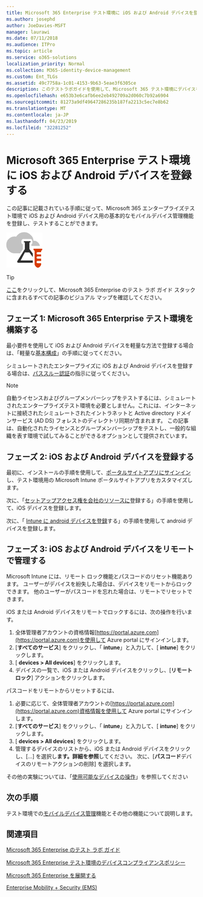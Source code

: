 ```yaml
---
title: Microsoft 365 Enterprise テスト環境に iOS および Android デバイスを登録する
ms.author: josephd
author: JoeDavies-MSFT
manager: laurawi
ms.date: 07/11/2018
ms.audience: ITPro
ms.topic: article
ms.service: o365-solutions
localization_priority: Normal
ms.collection: M365-identity-device-management
ms.custom: Ent_TLGs
ms.assetid: 49c7758a-1c01-4153-9b63-5eae3f6305ce
description: このテストラボガイドを使用して、Microsoft 365 テスト環境にデバイスを登録し、リモートで管理します。
ms.openlocfilehash: e653b3e6cafb6ee2eb492709a2d060c7b92a6904
ms.sourcegitcommit: 81273a9df49647286235b187fa2213c5ec7e8b62
ms.translationtype: MT
ms.contentlocale: ja-JP
ms.lasthandoff: 04/23/2019
ms.locfileid: "32281252"
---
```

# <a name="enroll-ios-and-android-devices-in-your-microsoft-365-enterprise-test-environment"></a>Microsoft 365 Enterprise テスト環境に iOS および Android デバイスを登録する

この記事に記載されている手順に従って、Microsoft 365 エンタープライズテスト環境で iOS および Android デバイス用の基本的なモバイルデバイス管理機能を登録し、テストすることができます。

![Microsoft クラウドのテスト ラボ ガイド](media/m365-enterprise-test-lab-guides/cloud-tlg-icon.png)
  
> [!TIP]
> [ここ](https://aka.ms/m365etlgstack)をクリックして、Microsoft 365 Enterprise のテスト ラボ ガイド スタックに含まれるすべての記事のビジュアル マップを確認してください。

## <a name="phase-1-build-out-your-microsoft-365-enterprise-test-environment"></a>フェーズ 1: Microsoft 365 Enterprise テスト環境を構築する

最小要件を使用して iOS および Android デバイスを軽量な方法で登録する場合は、「軽量な[基本構成](lightweight-base-configuration-microsoft-365-enterprise.md)」の手順に従ってください。
  
シミュレートされたエンタープライズに iOS および Android デバイスを登録する場合は、[パススルー認証](pass-through-auth-m365-ent-test-environment.md)の指示に従ってください。
  
> [!NOTE]
> 自動ライセンスおよびグループメンバーシップをテストするには、シミュレートされたエンタープライズテスト環境を必要としません。これには、インターネットに接続されたシミュレートされたイントラネットと Active directory ドメインサービス (AD DS) フォレストのディレクトリ同期が含まれます。 この記事は、自動化されたライセンスとグループメンバーシップをテストし、一般的な組織を表す環境で試してみることができるオプションとして提供されています。 
>  

## <a name="phase-2-enroll-your-ios-and-android-devices"></a>フェーズ 2: iOS および Android デバイスを登録する

最初に、インストールの手順を使用して、[ポータルサイトアプリにサインイン](https://docs.microsoft.com/intune-user-help/install-and-sign-in-to-the-intune-company-portal-app-ios)し、テスト環境用の Microsoft Intune ポータルサイトアプリをカスタマイズします。

次に、「[セットアップアクセス権を会社のリソースに](https://docs.microsoft.com/intune-user-help/enroll-your-device-in-intune-ios)登録する」の手順を使用して、iOS デバイスを登録します。

次に、「 [Intune に android デバイスを登録](https://docs.microsoft.com/intune-user-help/enroll-your-device-in-intune-android)する」の手順を使用して android デバイスを登録します。

## <a name="phase-3-manage-your-ios-and-android-devices-remotely"></a>フェーズ 3: iOS および Android デバイスをリモートで管理する

Microsoft Intune には、リモート ロック機能とパスコードのリセット機能あります。 ユーザーがデバイスを紛失した場合は、デバイスをリモートからロックできます。 他のユーザーがパスコードを忘れた場合は、リモートでリセットできます。
  
iOS または Android デバイスをリモートでロックするには、次の操作を行います。

1. 全体管理者アカウントの資格情報[https://portal.azure.com](https://portal.azure.com)を使用して Azure portal にサインインします。
2. [**すべてのサービス**] をクリックし、「 **intune**」と入力して、[ **intune**] をクリックします。
3. [ **devices > All devices**] をクリックします。
4. デバイスの一覧で、iOS または Android デバイスをクリックし、[**リモートロック**] アクションをクリックします。

    
パスコードをリモートからリセットするには、

1. 必要に応じて、全体管理者アカウントの[https://portal.azure.com](https://portal.azure.com)資格情報を使用して Azure portal にサインインします。
2. [**すべてのサービス**] をクリックし、「 **intune**」と入力して、[ **intune**] をクリックします。
3. [ **devices > All devices**] をクリックします。
4. 管理するデバイスのリストから、iOS または Android デバイスをクリックし、[...] を選択し**ます。詳細を参照**してください。 次に、[**パスコード**デバイスのリモートアクションの削除] を選択します。

その他の実験については、「[使用可能なデバイスの操作](https://docs.microsoft.com/intune/device-management#available-device-actions)」を参照してください

    
## <a name="next-step"></a>次の手順

テスト環境での[モバイルデバイス管理](m365-enterprise-test-lab-guides.md#mobile-device-management)機能とその他の機能について説明します。

## <a name="see-also"></a>関連項目

[Microsoft 365 Enterprise のテスト ラボ ガイド](m365-enterprise-test-lab-guides.md)
  
[Microsoft 365 Enterprise テスト環境のデバイスコンプライアンスポリシー](mam-policies-for-your-microsoft-365-enterprise-dev-test-environment.md)
  
[Microsoft 365 Enterprise を展開する](deploy-microsoft-365-enterprise.md)

[Enterprise Mobility + Security (EMS)](https://www.microsoft.com/cloud-platform/enterprise-mobility-security)
